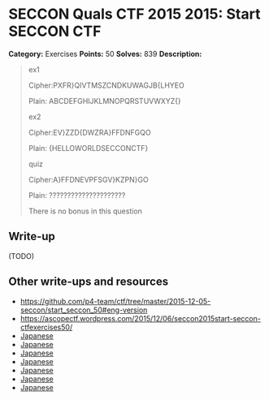 # SECCON Quals CTF 2015 2015: Start SECCON CTF

**Category:** Exercises
**Points:** 50
**Solves:** 839
**Description:**

> ex1
> 
> Cipher:PXFR}QIVTMSZCNDKUWAGJB{LHYEO
> 
> Plain: ABCDEFGHIJKLMNOPQRSTUVWXYZ{}
> 
> 
> ex2
> 
> Cipher:EV}ZZD{DWZRA}FFDNFGQO
> 
> Plain: {HELLOWORLDSECCONCTF}
> 
> 
> quiz
> 
> Cipher:A}FFDNEVPFSGV}KZPN}GO
> 
> Plain: ?????????????????????
> 
> 
> There is no bonus in this question


## Write-up

(TODO)

## Other write-ups and resources

* <https://github.com/p4-team/ctf/tree/master/2015-12-05-seccon/start_seccon_50#eng-version>
* <https://ascopectf.wordpress.com/2015/12/06/seccon2015start-seccon-ctfexercises50/>
* [Japanese](http://katc.hateblo.jp/entry/2015/12/06/185159)
* [Japanese](http://kanpapa.com/today/2015/12/seccon-ctf-2015-online-write-up.html)
* [Japanese](http://nononono.sakura.ne.jp/blog/2015-1206/)
* [Japanese](https://hackmd.io/s/NyMxiah4l)
* [Japanese](http://amiq11.tumblr.com/post/134657262324/seccon2015-writeup-eeic-advent-calendar-day-6)
* [Japanese](http://hfukuda.hatenablog.com/entry/2015/12/07/235823)
* [Japanese](https://docs.google.com/document/d/1GEdzPOohsiWt8EPojNazlVPuNFZpQ9FOQxb-E7sfzSQ)
